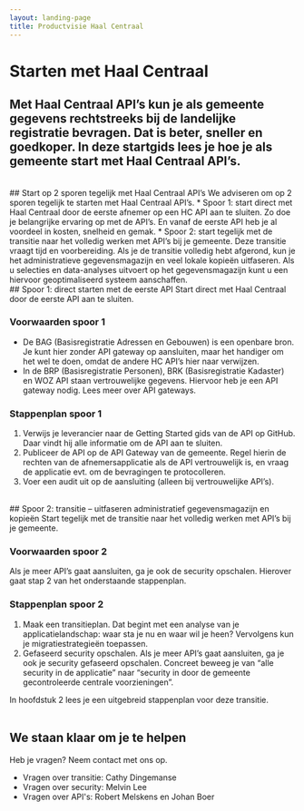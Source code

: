 ```yaml
---
layout: landing-page
title: Productvisie Haal Centraal
---
```

# Starten met Haal Centraal

## Met Haal Centraal API’s kun je als gemeente gegevens rechtstreeks bij de landelijke registratie bevragen. Dat is beter, sneller en goedkoper. In deze startgids lees je hoe je als gemeente start met Haal Centraal API’s.
<br>
## Start op 2 sporen tegelijk met Haal Centraal API’s  
We adviseren om op 2 sporen tegelijk te starten met Haal Centraal API’s.  
* Spoor 1: start direct met Haal Centraal door de eerste afnemer op een HC API aan te sluiten. Zo doe je belangrijke ervaring op met de API’s. En vanaf de eerste API heb je al voordeel in kosten, snelheid en gemak. 
* Spoor 2: start tegelijk met de transitie naar het volledig werken met API’s bij je gemeente. Deze transitie vraagt tijd en voorbereiding. Als je de transitie volledig hebt afgerond, kun je het administratieve gegevensmagazijn en veel lokale kopieën uitfaseren. Als u selecties en data-analyses uitvoert op het gegevensmagazijn kunt u een hiervoor geoptimaliseerd systeem aanschaffen.  
<br>
## Spoor 1: direct starten met de eerste API 
Start direct met Haal Centraal door de eerste API aan te sluiten.  

### Voorwaarden spoor 1
* De BAG (Basisregistratie Adressen en Gebouwen) is een openbare bron. Je kunt hier zonder API gateway op aansluiten, maar het handiger om het wel te doen, omdat de andere HC API’s hier naar verwijzen.  
* In de BRP (Basisregistratie Personen), BRK (Basisregistratie Kadaster) en WOZ API staan vertrouwelijke gegevens. Hiervoor heb je een API gateway nodig. Lees meer over API gateways.

### Stappenplan spoor 1
1.	Verwijs je leverancier naar de Getting Started gids van de API op GitHub. Daar vindt hij alle informatie om de API aan te sluiten.
2.	Publiceer de API op de API Gateway van de gemeente. Regel hierin de rechten van de afnemersapplicatie als de API vertrouwelijk is, en vraag de applicatie evt. om de bevragingen te protocolleren.
3.	Voer een audit uit op de aansluiting (alleen bij vertrouwelijke API’s).  
<br>
## Spoor 2: transitie – uitfaseren administratief gegevensmagazijn en kopieën
Start tegelijk met de transitie naar het volledig werken met API’s bij je gemeente.

### Voorwaarden spoor 2
Als je meer API’s gaat aansluiten, ga je ook de security opschalen. Hierover gaat stap 2 van het onderstaande stappenplan.

### Stappenplan spoor 2

1.	Maak een transitieplan. Dat begint met een analyse van je applicatielandschap: waar sta je nu en waar wil je heen? Vervolgens kun je migratiestrategieën toepassen. 
2.	Gefaseerd security opschalen. Als je meer API’s gaat aansluiten, ga je ook je security gefaseerd opschalen. Concreet beweeg je van “alle security in de applicatie” naar “security in door de gemeente gecontroleerde centrale voorzieningen”.

In hoofdstuk 2 lees je een uitgebreid stappenplan voor deze transitie.  
<br>
## We staan klaar om je te helpen 
Heb je vragen? Neem contact met ons op.

* Vragen over transitie: Cathy Dingemanse	
* Vragen over security: Melvin Lee	
* Vragen over API's: Robert Melskens en Johan Boer
